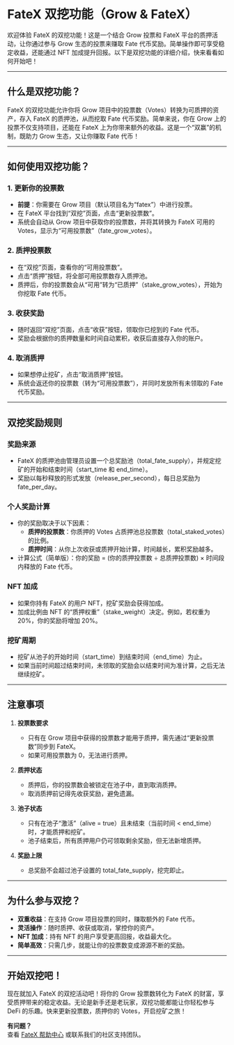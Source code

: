 # FateX 双挖功能（Grow & FateX）

欢迎体验 FateX 的双挖功能！这是一个结合 Grow 投票和 FateX 平台的质押活动，让你通过参与 Grow 生态的投票来赚取 Fate 代币奖励。简单操作即可享受稳定收益，还能通过 NFT 加成提升回报。以下是双挖功能的详细介绍，快来看看如何开始吧！

---

## 什么是双挖功能？

FateX 的双挖功能允许你将 Grow 项目中的投票数（Votes）转换为可质押的资产，存入 FateX 的质押池，从而挖取 Fate 代币奖励。简单来说，你在 Grow 上的投票不仅支持项目，还能在 FateX 上为你带来额外的收益。这是一个“双赢”的机制，既助力 Grow 生态，又让你赚取 Fate 代币！

---

## 如何使用双挖功能？

### 1. 更新你的投票数
- **前提**：你需要在 Grow 项目（默认项目名为“fatex”）中进行投票。
- 在 FateX 平台找到“双挖”页面，点击“更新投票数”。
- 系统会自动从 Grow 项目中获取你的投票数，并将其转换为 FateX 可用的 Votes，显示为“可用投票数”（fate_grow_votes）。

### 2. 质押投票数
- 在“双挖”页面，查看你的“可用投票数”。
- 点击“质押”按钮，将全部可用投票数存入质押池。
- 质押后，你的投票数会从“可用”转为“已质押”（stake_grow_votes），开始为你挖取 Fate 代币。

### 3. 收获奖励
- 随时返回“双挖”页面，点击“收获”按钮，领取你已挖到的 Fate 代币。
- 奖励会根据你的质押数量和时间自动累积，收获后直接存入你的账户。

### 4. 取消质押
- 如果想停止挖矿，点击“取消质押”按钮。
- 系统会返还你的投票数（转为“可用投票数”），并同时发放所有未领取的 Fate 代币奖励。

---

## 双挖奖励规则

### 奖励来源
- FateX 的质押池由管理员设置一个总奖励池（total_fate_supply），并规定挖矿的开始和结束时间（start_time 和 end_time）。
- 奖励以每秒释放的形式发放（release_per_second），每日总奖励为 fate_per_day。

### 个人奖励计算
- 你的奖励取决于以下因素：
  - **质押的投票数**：你质押的 Votes 占质押池总投票数（total_staked_votes）的比例。
  - **质押时间**：从你上次收获或质押开始计算，时间越长，累积奖励越多。
- 计算公式（简单版）：你的奖励 = (你的质押投票数 ÷ 总质押投票数) × 时间段内释放的 Fate 代币。

### NFT 加成
- 如果你持有 FateX 的用户 NFT，挖矿奖励会获得加成。
- 加成比例由 NFT 的“质押权重”（stake_weight）决定。例如，若权重为 20%，你的奖励将增加 20%。

### 挖矿周期
- 挖矿从池子的开始时间（start_time）到结束时间（end_time）为止。
- 如果当前时间超过结束时间，未领取的奖励会以结束时间为准计算，之后无法继续挖矿。

---

## 注意事项

1. **投票数要求**  
   - 只有在 Grow 项目中获得的投票数才能用于质押，需先通过“更新投票数”同步到 FateX。
   - 如果可用投票数为 0，无法进行质押。

2. **质押状态**  
   - 质押后，你的投票数会被锁定在池子中，直到取消质押。
   - 取消质押前记得先收获奖励，避免遗漏。

3. **池子状态**  
   - 只有在池子“激活”（alive = true）且未结束（当前时间 < end_time）时，才能质押和挖矿。
   - 池子结束后，所有质押用户仍可领取剩余奖励，但无法新增质押。

4. **奖励上限**  
   - 总奖励不会超过池子设置的 total_fate_supply，挖完即止。

---

## 为什么参与双挖？

- **双重收益**：在支持 Grow 项目投票的同时，赚取额外的 Fate 代币。
- **灵活操作**：随时质押、收获或取消，掌控你的资产。
- **NFT 加成**：持有 NFT 的用户享受更高回报，收益最大化。
- **简单高效**：只需几步，就能让你的投票数变成源源不断的奖励。

---

## 开始双挖吧！

现在就加入 FateX 的双挖活动吧！将你的 Grow 投票数转化为 FateX 的财富，享受质押带来的稳定收益。无论是新手还是老玩家，双挖功能都能让你轻松参与 DeFi 的乐趣。快来更新投票数，质押你的 Votes，开启挖矿之旅！

**有问题？**  
查看 [FateX 帮助中心](example) 或联系我们的社区支持团队。